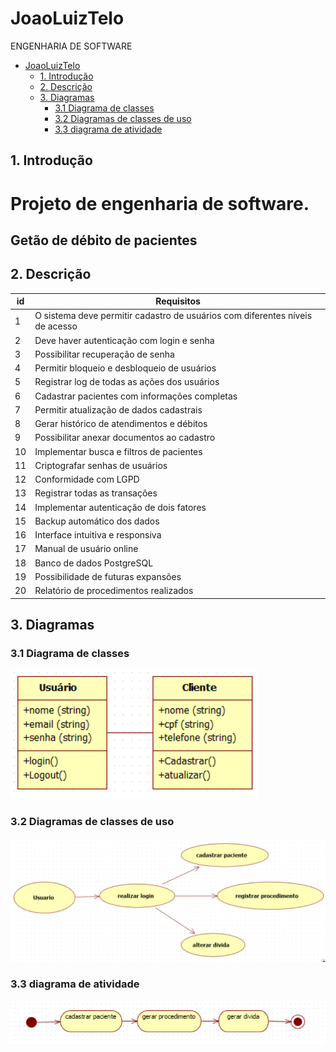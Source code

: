 # JoaoLuizTelo
ENGENHARIA DE SOFTWARE 

- [JoaoLuizTelo](#joaoluiztelo)
  - [1. Introdução](#1-introdução)
  - [2. Descrição](#2-descrição)
  - [3. Diagramas](#3-diagramas)
    - [3.1 Diagrama de classes](#31-diagrama-de-classes)
    - [3.2 Diagramas de classes de uso](#32-diagramas-de-classes-de-uso)
    - [3.3 diagrama de atividade](#33-diagrama-de-atividade)



## 1. Introdução

<h1>Projeto de engenharia de software.</h1>
<h2>Getão de débito de pacientes</h2>

## 2. Descrição

|id|Requisitos        |
|--|----------        |
|1|O sistema deve permitir cadastro de usuários com diferentes níveis de acesso
|2|Deve haver autenticação com login e senha
|3| Possibilitar recuperação de senha
|4| Permitir bloqueio e desbloqueio de usuários
|5| Registrar log de todas as ações dos usuários
|6| Cadastrar pacientes com informações completas
|7| Permitir atualização de dados cadastrais
|8| Gerar histórico de atendimentos e débitos
|9| Possibilitar anexar documentos ao cadastro
|10| Implementar busca e filtros de pacientes
|11| Criptografar senhas de usuários
|12| Conformidade com LGPD
|13| Registrar todas as transações
|14| Implementar autenticação de dois fatores
|15| Backup automático dos dados
|16| Interface intuitiva e responsiva
|17| Manual de usuário online
|18| Banco de dados PostgreSQL
|19| Possibilidade de futuras expansões
|20| Relatório de procedimentos realizados

## 3. Diagramas

### 3.1 Diagrama de classes

![classe](/diagrama-classe.png)

### 3.2 Diagramas de classes de uso

![classe de uso](/diagrama-caso-de-uso.png)

### 3.3 diagrama de atividade

![atividade](/diagrama-atividade.png)